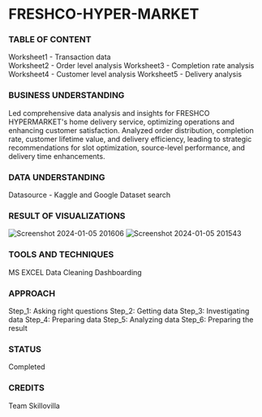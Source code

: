 #                                         FRESHCO-HYPER-MARKET

### TABLE OF CONTENT
Worksheet1 - Transaction data <br>
Worksheet2 - Order level analysis
Worksheet3 - Completion rate analysis
Worksheet4 - Customer level analysis
Worksheet5 - Delivery analysis

### BUSINESS UNDERSTANDING
Led comprehensive data analysis and insights for FRESHCO HYPERMARKET's home delivery service, optimizing operations and enhancing customer satisfaction. Analyzed order distribution, completion rate, customer lifetime value, and delivery efficiency, leading to strategic recommendations for slot optimization, source-level performance, and delivery time enhancements.

### DATA UNDERSTANDING
Datasource - Kaggle and Google Dataset search

### RESULT OF VISUALIZATIONS
![Screenshot 2024-01-05 201606](https://github.com/omrajeshchitmalwar/FRESHCO-HYPER-MARKET/assets/92293388/7f8301a7-975b-4cff-bd02-7efd10d7e493)
![Screenshot 2024-01-05 201543](https://github.com/omrajeshchitmalwar/FRESHCO-HYPER-MARKET/assets/92293388/f94820fb-985a-412b-89cc-f59a2cd6baba)

### TOOLS AND TECHNIQUES
MS EXCEL
Data Cleaning
Dashboarding

### APPROACH
Step_1: Asking right questions
Step_2: Getting data
Step_3: Investigating data
Step_4: Preparing data
Step_5: Analyzing data
Step_6: Preparing the result

### STATUS
Completed

### CREDITS
Team Skillovilla

